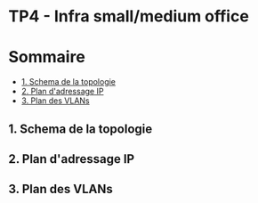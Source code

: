 # TP4 - Infra small/medium office

# Sommaire 

* [1. Schema de la topologie](#1-schema-de-la-topologie)
* [2. Plan d'adressage IP](#2-plan-dadressage-ip)
* [3. Plan des VLANs](#3-plan-des-vlans)

## 1. Schema de la topologie

## 2. Plan d'adressage IP


## 3. Plan des VLANs
 